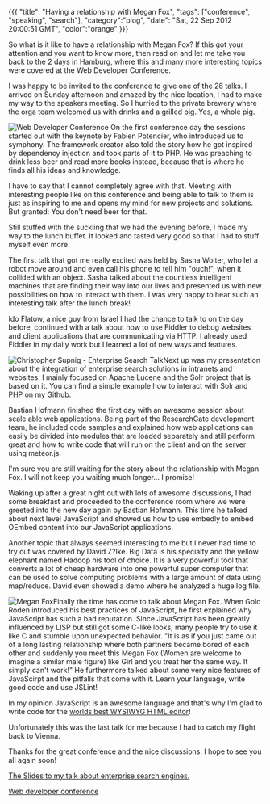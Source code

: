 {{{
  "title": "Having a relationship with Megan Fox",
  "tags": ["conference", "speaking", "search"],
  "category":"blog",
  "date": "Sat, 22 Sep 2012 20:00:51 GMT",
  "color":"orange"
}}}

So what is it like to have a relationship with Megan Fox? If this got your attention and you want to know more, then read on and let me take you back to the 2 days in Hamburg, where this and many more interesting topics were covered at the Web Developer Conference.
<!--more-->
I was happy to be invited to the conference to give one of the 26 talks. I arrived on Sunday afternoon and amazed by the nice location, I had to make my way to the speakers meeting. So I hurried to the private brewery where the orga team welcomed us with drinks and a grilled pig. Yes, a whole pig.

![Web Developer Conference](http://images.supnig.com/media/pictures/conf_small.jpg) On the first conference day the sessions started out with the keynote by Fabien Potencier, who introduced us to symphony. The framework creator also told the story how he got inspired by dependency injection and took parts of it to PHP. He was preaching to drink less beer and read more books instead, because that is where he finds all his ideas and knowledge.

I have to say that I cannot completely agree with that. Meeting with interesting people like on this conference and being able to talk to them is just as inspiring to me and opens my mind for new projects and solutions. But granted: You don't need beer for that. 

Still stuffed with the suckling that we had the evening before, I made my way to the lunch buffet. It looked and tasted very good so that I had to stuff myself even more. 

The first talk that got me really excited was held by Sasha Wolter, who let a robot move around and even call his phone to tell him "ouch!", when it collided with an object. Sasha talked about the countless intelligent machines that are finding their way into our lives and presented us with new possibilities on how to interact with them. I was very happy to hear such an interesting talk after the lunch break! 

Ido Flatow, a nice guy from Israel I had the chance to talk to on the day before, continued with a talk about how to use Fiddler to debug websites and client applications that are communicating via HTTP. I already used Fiddler in my daily work but I learned a lot of new ways and features.

![Christopher Supnig - Enterprise Search Talk](http://images.supnig.com/media/pictures/csupnig_small.jpg)Next up was my presentation about the integration of enterprise search solutions in intranets and websites. I mainly focused on Apache Lucene and the Solr project that is based on it. You can find a simple example how to interact with Solr and PHP on my [Github](https://github.com/csupnig/Solr-PHP-Example).

Bastian Hofmann finished the first day with an awesome session about scale able web applications. Being part of the ResearchGate development team, he included code samples and explained how web applications can easily be divided into modules that are loaded separately and still perform great and how to write code that will run on the client and on the server using meteor.js.

I'm sure you are still waiting for the story about the relationship with Megan Fox. I will not keep you waiting much longer... I promise! 

Waking up after a great night out with lots of awesome discussions, I had some breakfast and proceeded to the conference room where we were greeted into the new day again by Bastian Hofmann. This time he talked about next level JavaScript and showed us how to use embedly to embed OEmbed content into our JavaScript applications. 

Another topic that always seemed interesting to me but I never had time to try out was covered by David Z?lke. Big Data is his specialty and the yellow elephant named Hadoop his tool of choice. It is a very powerful tool that converts a lot of cheap hardware into one powerful super computer that can be used to solve computing problems with a large amount of data using map/reduce. David even showed a demo where he analyzed a huge log file.

![Megan Fox](http://images.supnig.com/media/pictures/meganfox_small.jpg)Finally the time has come to talk about Megan Fox. When Golo Roden introduced his best practices of JavaScript, he first explained why JavaScript has such a bad reputation. Since JavaScript has been greatly influenced by LISP but still got some C-like looks, many people try to use it like C and stumble upon unexpected behavior. "It is as if you just came out of a long lasting relationship where both partners became bored of each other and suddenly you meet this Megan Fox (Women are welcome to imagine a similar male figure) like Girl and you treat her the same way. It simply can't work!" He furthermore talked about some very nice features of JavaScirpt and the pitfalls that come with it. Learn your language, write good code and use JSLint!  

In my opinion JavaScript is an awesome language and that's why I'm glad to write code for the [worlds best WYSIWYG HTML editor](http://aloha-editor.org/)! 

Unfortunately this was the last talk for me because I had to catch my flight back to Vienna. 

Thanks for the great conference and the nice discussions. I hope to see you all again soon!

[The Slides to my talk about enterprise search engines.](http://files.supnig.com/wdc_enterprisesearch_slides.pptx)

[Web developer conference](http://www.web-developer-conference.de/)